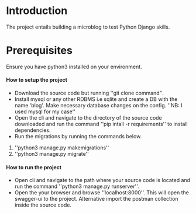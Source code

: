 # Introduction 
The project entails building a microblog to test Python Django skills.

# Prerequisites
Ensure you have python3 installed on your environment.

#### How to setup the project
- Download the source code but running ''git clone command''.
- Install mysql or any other RDBMS i.e sqlite and create a DB with the name 'blog'. Make necessary database changes on the config.
''NB: I used mysql for my case''
- Open the cli and navigate to the directory of the source code downloaded and run the command ''pip intall -r requirements'' to install dependencies.
- Run the migrations by running the commands below.
1. ''python3 manage.py makemigrations''
2. ''python3 manage.py migrate''

#### How to run the project
- Open cli and navigate to the path where your source code is located and run the command ''python3 manage.py runserver''.
- Open the your browser and browse ''localhost:8000''. This will open the swagger-ui to the project. Alternative import the postman collection inside the source code.



